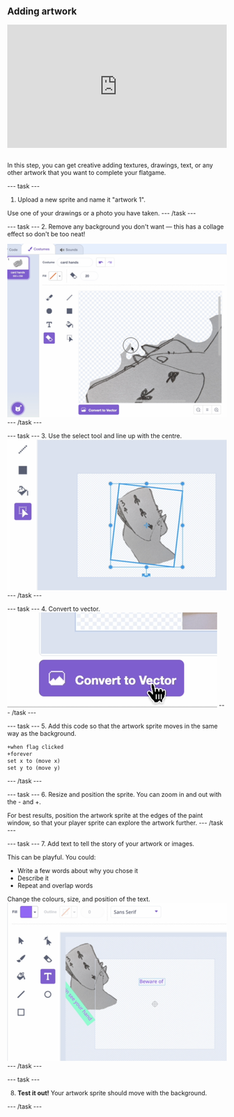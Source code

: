 ## Adding artwork
<html>
<div style="position: relative; overflow: hidden; padding-top: 56.25%;">
<iframe style="position: absolute; top: 0; left: 0; right: 0; width: 100%; height: 100%; border: none;" src="https://www.youtube.com/embed/S2YRnaSove0?rel=0&cc_load_policy=1" allowfullscreen allow="accelerometer; autoplay; clipboard-write; encrypted-media; gyroscope; picture-in-picture; web-share">
</iframe>
</div><br>
</html>


In this step, you can get creative adding textures, drawings, text, or any other artwork that you want to complete your flatgame.

--- task ---
1. Upload a new sprite and name it "artwork 1".

Use one of your drawings or a photo you have taken.
--- /task ---

--- task ---
2. Remove any background you don't want — this has a collage effect so don't be too neat!

![Screenshot of erease tool in Scratch editor](images/erase.png)
--- /task ---

--- task ---
3. Use the select tool and line up with the centre.
![Screenshot of paint edit tools in Scratch editor](images/rotate-art.png)
--- /task ---

--- task ---
4. Convert to vector.
![Screenshot of convert to vector icon in Scratch editor](images/vector.png)
--- /task ---

--- task ---
5. Add this code so that the artwork sprite moves in the same way as the background.

```blocks3
+when flag clicked
+forever
set x to (move x)
set y to (move y)
```
--- /task ---

--- task ---
6. Resize and position the sprite. You can zoom in and out with the - and +. 

For best results, position the artwork sprite at the edges of the paint window, so that your player sprite can explore the artwork further.
--- /task ---


--- task ---
7. Add text to tell the story of your artwork or images.

This can be playful. You could:

- Write a few words about why you chose it
- Describe it
- Repeat and overlap words

Change the colours, size, and position of the text.
![Screenshot of text in Scratch editor](images/text.png)
--- /task ---

--- task ---

8. **Test it out!** Your artwork sprite should move with the background.

--- /task ---
